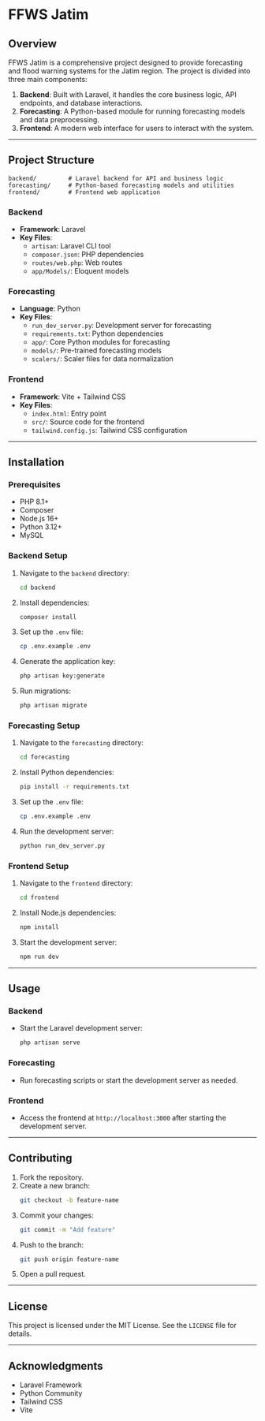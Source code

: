 # FFWS Jatim

## Overview
FFWS Jatim is a comprehensive project designed to provide forecasting and flood warning systems for the Jatim region. The project is divided into three main components:

1. **Backend**: Built with Laravel, it handles the core business logic, API endpoints, and database interactions.
2. **Forecasting**: A Python-based module for running forecasting models and data preprocessing.
3. **Frontend**: A modern web interface for users to interact with the system.

---

## Project Structure

```
backend/         # Laravel backend for API and business logic
forecasting/     # Python-based forecasting models and utilities
frontend/        # Frontend web application
```

### Backend
- **Framework**: Laravel
- **Key Files**:
  - `artisan`: Laravel CLI tool
  - `composer.json`: PHP dependencies
  - `routes/web.php`: Web routes
  - `app/Models/`: Eloquent models

### Forecasting
- **Language**: Python
- **Key Files**:
  - `run_dev_server.py`: Development server for forecasting
  - `requirements.txt`: Python dependencies
  - `app/`: Core Python modules for forecasting
  - `models/`: Pre-trained forecasting models
  - `scalers/`: Scaler files for data normalization

### Frontend
- **Framework**: Vite + Tailwind CSS
- **Key Files**:
  - `index.html`: Entry point
  - `src/`: Source code for the frontend
  - `tailwind.config.js`: Tailwind CSS configuration

---

## Installation

### Prerequisites
- PHP 8.1+
- Composer
- Node.js 16+
- Python 3.12+
- MySQL

### Backend Setup
1. Navigate to the `backend` directory:
   ```bash
   cd backend
   ```
2. Install dependencies:
   ```bash
   composer install
   ```
3. Set up the `.env` file:
   ```bash
   cp .env.example .env
   ```
4. Generate the application key:
   ```bash
   php artisan key:generate
   ```
5. Run migrations:
   ```bash
   php artisan migrate
   ```

### Forecasting Setup
1. Navigate to the `forecasting` directory:
   ```bash
   cd forecasting
   ```
2. Install Python dependencies:
   ```bash
   pip install -r requirements.txt
   ```
3. Set up the `.env` file:
   ```bash
   cp .env.example .env
   ```
4. Run the development server:
   ```bash
   python run_dev_server.py
   ```

### Frontend Setup
1. Navigate to the `frontend` directory:
   ```bash
   cd frontend
   ```
2. Install Node.js dependencies:
   ```bash
   npm install
   ```
3. Start the development server:
   ```bash
   npm run dev
   ```

---

## Usage

### Backend
- Start the Laravel development server:
  ```bash
  php artisan serve
  ```

### Forecasting
- Run forecasting scripts or start the development server as needed.

### Frontend
- Access the frontend at `http://localhost:3000` after starting the development server.

---

## Contributing
1. Fork the repository.
2. Create a new branch:
   ```bash
   git checkout -b feature-name
   ```
3. Commit your changes:
   ```bash
   git commit -m "Add feature"
   ```
4. Push to the branch:
   ```bash
   git push origin feature-name
   ```
5. Open a pull request.

---

## License
This project is licensed under the MIT License. See the `LICENSE` file for details.

---

## Acknowledgments
- Laravel Framework
- Python Community
- Tailwind CSS
- Vite
